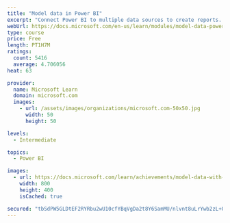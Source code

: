 ```yaml
---
title: "Model data in Power BI"
excerpt: "Connect Power BI to multiple data sources to create reports. Define the relationship between your data sources."
webUrl: https://docs.microsoft.com/en-us/learn/modules/model-data-power-bi/
type: course
price: Free
length: PT1H7M
ratings:
  count: 5416
  average: 4.706056
heat: 63

provider:
  name: Microsoft Learn
  domain: microsoft.com
  images:
    - url: /assets/images/organizations/microsoft.com-50x50.jpg
      width: 50
      height: 50

levels:
  - Intermediate

topics:
  - Power BI

images:
  - url: https://docs.microsoft.com/learn/achievements/model-data-with-power-bi-desktop-social.png
    width: 800
    height: 400
    isCached: true

secured: "tbSdPW5GLDtEF2RYRbu2wU10cfYBqVgDa2t8Y6SamMU/nlvnt8uLrYwb2zL+OQAF7lLIF3cNBuwaRcNSuNKa8LqO+sW8CJ9S+eCyJbgjQre2QDDVYP1jnT6o7tCico7MDixLaoO9975M+ymO2Yk6mGTJld0Gb+sG19FmQ8dEA2ZYU/0GRTTxHYiCZiO4yAhIWvkIiAzHgyqyIXJib964k7YZ/4QNyU19HP7bFgZQoUCKta29Q3kRQJM09GhEq4EPb/3tAVdYHMS4Bj6vSujni4/XaFXYrT4v7EN5HPtDLe2du/lQSrSeD88jc5qN+iiBGSIJe5rQRgCYZjOtGKMtGOagNED6JgfNt69Fhh1J5zK7IvmSIcMsG4l/kaI+/AsLC1mbwe7UnZEYalET2AYW5LfKffRK0ZeoGfG/MGyHyDA=;XP4TLHAMj2YslqGbvvgSzA=="
---
```


